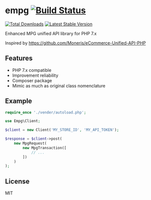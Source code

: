 # empg [![Build Status](https://travis-ci.org/cyphp/empg.svg?branch=master)](https://travis-ci.org/cyphp/empg)

[![Total Downloads](https://img.shields.io/packagist/dt/cyphp/empg.svg)](https://packagist.org/packages/cyphp/empg)
[![Latest Stable Version](https://img.shields.io/packagist/v/cyphp/empg.svg)](https://packagist.org/packages/cyphp/empg)

Enhanced MPG unified API library for PHP 7.x

Inspired by https://github.com/Moneris/eCommerce-Unified-API-PHP

## Features

- PHP 7.x compatible
- Improvement reliability
- Composer package
- Mimic as much as original class nomenclature

## Example
```php
require_once './vender/autoload.php';

use Empg\Client;

$client = new Client('MY_STORE_ID', 'MY_API_TOKEN');

$response = $client->post(
    new MpgRequest(
        new MpgTransaction([
            // ...
        ])
    )
);
```

## License
MIT
